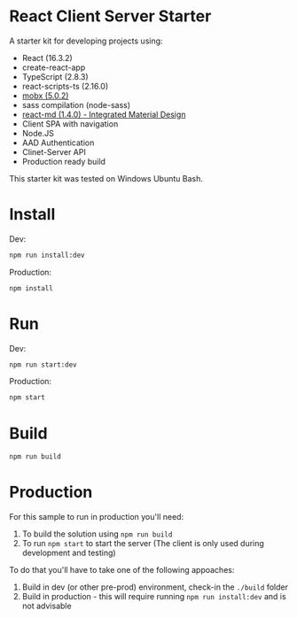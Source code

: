 # React Client Server Starter
A starter kit for developing projects using:

- React (16.3.2)
- create-react-app
- TypeScript (2.8.3)
- react-scripts-ts (2.16.0)
- [mobx (5.0.2)](https://mobx.js.org)
- sass compilation (node-sass)
- [react-md (1.4.0) - Integrated Material Design](https://react-md.mlaursen.com/)
- Client SPA with navigation
- Node.JS
- AAD Authentication
- Clinet-Server API
- Production ready build

This starter kit was tested on Windows Ubuntu Bash.

# Install

Dev:
```sh
npm run install:dev
```

Production:
```sh
npm install
```

# Run

Dev:
```sh
npm run start:dev
```

Production:
```sh
npm start
```

# Build

```sh
npm run build
```

# Production

For this sample to run in production you'll need:

1. To build the solution using `npm run build`
2. To run `npm start` to start the server (The client is only used during development and testing)

To do that you'll have to take one of the following appoaches:

1. Build in dev (or other pre-prod) environment, check-in the `./build` folder
2. Build in production - this will require running `npm run install:dev` and is not advisable
